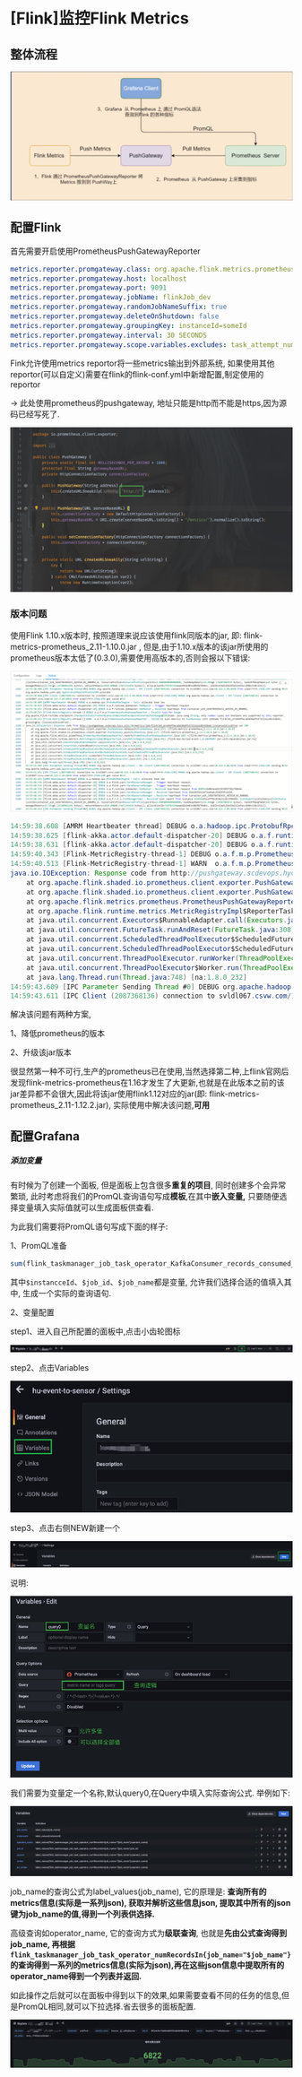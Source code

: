 # [Flink]监控Flink Metrics

## 整体流程

![metrics监控整体框架](./flink-metrics/8024939-6fc827d316ba68b9.png)



## 配置Flink

首先需要开启使用PrometheusPushGatewayReporter

~~~yaml
metrics.reporter.promgateway.class: org.apache.flink.metrics.prometheus.PrometheusPushGatewayReporter
metrics.reporter.promgateway.host: localhost
metrics.reporter.promgateway.port: 9091
metrics.reporter.promgateway.jobName: flinkJob_dev
metrics.reporter.promgateway.randomJobNameSuffix: true
metrics.reporter.promgateway.deleteOnShutdown: false
metrics.reporter.promgateway.groupingKey: instanceId=someId
metrics.reporter.promgateway.interval: 30 SECONDS
metrics.reporter.promgateway.scope.variables.excludes: task_attempt_num;task_attempt_id;tm_id   #忽略flink所push的metric中的这些字段
~~~

Fink允许使用metrics reportor将一些metrics输出到外部系统, 如果使用其他reportor(可以自定义)需要在flink的flink-conf.yml中新增配置,制定使用的reportor

→ 此处使用prometheus的pushgateway, 地址只能是http而不能是https,因为源码已经写死了.

![sourcecode](./flink-metrics/image2022-11-18_17-4-52.png)



### 版本问题

使用Flink 1.10.x版本时, 按照道理来说应该使用flink同版本的jar, 即: flink-metrics-prometheus_2.11-1.10.0.jar , 但是,由于1.10.x版本的该jar所使用的prometheus版本太低了(0.3.0),需要使用高版本的,否则会报以下错误:

![error](./flink-metrics/image2023-2-17_15-33-49.png)

~~~java
14:59:38.608 [AMRM Heartbeater thread] DEBUG o.a.hadoop.ipc.ProtobufRpcEngine - Call: allocate took 2ms
14:59:38.625 [flink-akka.actor.default-dispatcher-20] DEBUG o.a.f.runtime.jobmaster.JobMaster - Trigger heartbeat request.
14:59:38.631 [flink-akka.actor.default-dispatcher-20] DEBUG o.a.f.runtime.jobmaster.JobMaster - Received heartbeat from container_e26_1666786585431_483926_01_000002.
14:59:40.343 [Flink-MetricRegistry-thread-1] DEBUG o.a.f.m.p.PrometheusPushGatewayReporter - Invalid type for Gauge org.apache.flink.runtime.checkpoint.CheckpointStatsTracker$LatestCompletedCheckpointExternalPathGauge@3962b1eb: java.lang.String, only number types and booleans are supported by this reporter.
14:59:40.513 [Flink-MetricRegistry-thread-1] WARN  o.a.f.m.p.PrometheusPushGatewayReporter - Failed to push metrics to PushGateway with jobName flinkJob_prod4bf6eca0a50abf1672521e1d81418e8c, groupingKey {instanceId=scbProd}.
java.io.IOException: Response code from http://pushgateway.scdevops.hycs.sitc:80/metrics/job/flinkJob_prod4bf6eca0a50abf1672521e1d81418e8c/instanceId/scbProd was 200
    at org.apache.flink.shaded.io.prometheus.client.exporter.PushGateway.doRequest(PushGateway.java:297) ~[flink-metrics-prometheus_2.11-1.10.0.jar:1.10.0]
    at org.apache.flink.shaded.io.prometheus.client.exporter.PushGateway.push(PushGateway.java:127) ~[flink-metrics-prometheus_2.11-1.10.0.jar:1.10.0]
    at org.apache.flink.metrics.prometheus.PrometheusPushGatewayReporter.report(PrometheusPushGatewayReporter.java:109) ~[flink-metrics-prometheus_2.11-1.10.0.jar:1.10.0]
    at org.apache.flink.runtime.metrics.MetricRegistryImpl$ReporterTask.run(MetricRegistryImpl.java:441) [flink-mos-buried-event-1.0-SNAPSHOT-jar-with-dependencies.jar:na]
    at java.util.concurrent.Executors$RunnableAdapter.call(Executors.java:511) [na:1.8.0_232]
    at java.util.concurrent.FutureTask.runAndReset(FutureTask.java:308) [na:1.8.0_232]
    at java.util.concurrent.ScheduledThreadPoolExecutor$ScheduledFutureTask.access$301(ScheduledThreadPoolExecutor.java:180) [na:1.8.0_232]
    at java.util.concurrent.ScheduledThreadPoolExecutor$ScheduledFutureTask.run(ScheduledThreadPoolExecutor.java:294) [na:1.8.0_232]
    at java.util.concurrent.ThreadPoolExecutor.runWorker(ThreadPoolExecutor.java:1149) [na:1.8.0_232]
    at java.util.concurrent.ThreadPoolExecutor$Worker.run(ThreadPoolExecutor.java:624) [na:1.8.0_232]
    at java.lang.Thread.run(Thread.java:748) [na:1.8.0_232]
14:59:43.609 [IPC Parameter Sending Thread #0] DEBUG org.apache.hadoop.ipc.Client - IPC Client (2087368136) connection to svldl067.csvw.com/10.122.3.86:8030 from scb@RTMPRD.CSVW.COM sending #134 org.apache.hadoop.yarn.api.ApplicationMasterProtocolPB.allocate
14:59:43.611 [IPC Client (2087368136) connection to svldl067.csvw.com/10.122.3.86:8030 from scb@RTMPRD.CSVW.COM] DEBUG org.apache.hadoop.ipc.Client - IPC Client (2087368136) connection to svldl067.csvw.com/10.122.3.86:8030 from scb@RTMPRD.CSVW.COM got value #134
~~~

解决该问题有两种方案,

1、降低prometheus的版本

2、升级该jar版本

很显然第一种不可行,生产的prometheus已在使用,当然选择第二种,上flink官网后发现flink-metrics-prometheus在1.16才发生了大更新,也就是在此版本之前的该jar差异都不会很大,因此将该jar使用flink1.12对应的jar(即: flink-metrics-prometheus_2.11-1.12.2.jar), 实际使用中解决该问题,**可用**



## 配置Grafana

##### 添加变量

有时候为了创建一个面板, 但是面板上包含很多**重复的项目**, 同时创建多个会异常繁琐, 此时考虑将我们的PromQL查询语句写成**模板**,在其中**嵌入变量,** 只要随便选择变量填入实际值就可以生成面板供查看.

为此我们需要将PromQL语句写成下面的样子:

1、PromQL准备

~~~SQL
sum(flink_taskmanager_job_task_operator_KafkaConsumer_records_consumed_rate{instanceId="$instanceId",job_id="$job_id",job_name="$job_name"})
~~~

其中`$instancceId`、`$job_id`、`$job_name`都是变量, 允许我们选择合适的值填入其中, 生成一个实际的查询语句.

2、变量配置

step1、进入自己所配置的面板中,点击小齿轮图标

![config1](./flink-metrics/Snipaste_2023-02-20_19-14-23.png)

step2、点击Variables

![config2](./flink-metrics/Snipaste_2023-02-20_19-16-21.png)

step3、点击右侧NEW新建一个

![config3](./flink-metrics/Snipaste_2023-02-20_19-17-29.png)

说明:

![config4](./flink-metrics/image2023-2-20_16-36-33.png)

我们需要为变量定一个名称,默认query0,在Query中填入实际查询公式. 举例如下:

![config5](./flink-metrics/image2023-2-20_16-38-58.png)

job_name的查询公式为label_values(job_name), 它的原理是: **查询所有的metrics信息(实际是一系列json), 获取并解析这些信息json, 提取其中所有的json键为job_name的值,得到一个列表供选择.**

高级查询如operator_name, 它的查询方式为**级联查询**, 也就是**先由公式查询得到job_name, 再根据`flink_taskmanager_job_task_operator_numRecordsIn{job_name="$job_name"}`的查询得到一系列的metrics信息(实际为json),再在这些json信息中提取所有的operator_name得到一个列表并返回.**

如此操作之后就可以在面板中得到以下的效果,如果需要查看不同的任务的信息,但是PromQL相同,就可以下拉选择.省去很多的面板配置.

![config6](./flink-metrics/Snipaste_2023-02-20_19-21-45.png)